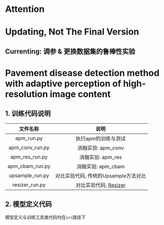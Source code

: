 <!--
 * @Author       : LiAo
 * @Date         : 2022-07-06 15:17:42
 * @LastEditTime : 2022-07-14 10:35:03
 * @LastAuthor   : LiAo
 * @Description  : Please add file description
-->


# Attention
# Updating, Not The Final Version
## Currenting: 调参 & 更换数据集的鲁棒性实验

# Pavement disease detection method with adaptive perception of high-resolution image content

## 1. 训练代码说明

|    文件名称     |                                                                              说明                                                                              |
| :-------------: | :------------------------------------------------------------------------------------------------------------------------------------------------------------: |
|   apm_run.py    |                                                                      执行apm的训练与测试                                                                       |
| apm_conv_run.py |                                                                       消融实验: apm_conv                                                                       |
| apm_res_run.py  |                                                                       消融实验: apm_res                                                                        |
| apm_cbam_run.py |                                                                       消融实验: apm_cbam                                                                       |
| upsample_run.py |                                                              对比实验代码, 传统的Upsample方法对比                                                              |
| resizer_run.py  | 对比实验代码,   [Resizer](https://openaccess.thecvf.com/content/ICCV2021/html/Talebi_Learning_To_Resize_Images_for_Computer_Vision_Tasks_ICCV_2021_paper.html) |


## 2. 模型定义代码

模型定义与训练工具类代码均在`src`路径下

